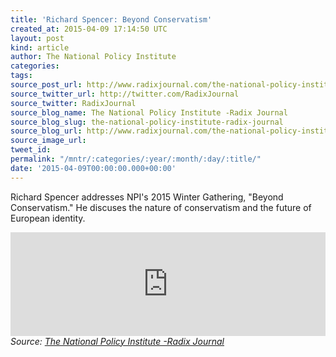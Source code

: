 ```yaml
---
title: 'Richard Spencer: Beyond Conservatism'
created_at: 2015-04-09 17:14:50 UTC
layout: post
kind: article
author: The National Policy Institute
categories: 
tags: 
source_post_url: http://www.radixjournal.com/the-national-policy-institute/2015/4/9/richard-spencer-beyond-conservatism
source_twitter_url: http://twitter.com/RadixJournal
source_twitter: RadixJournal
source_blog_name: The National Policy Institute -Radix Journal
source_blog_slug: the-national-policy-institute-radix-journal
source_blog_url: http://www.radixjournal.com/the-national-policy-institute/
source_image_url: 
tweet_id: 
permalink: "/mntr/:categories/:year/:month/:day/:title/"
date: '2015-04-09T00:00:00.000+00:00'
---
```

<p>Richard Spencer addresses NPI's 2015 Winter Gathering, "Beyond Conservatism." He discuses the nature of conservatism and the future of European identity. </p>



<iframe scrolling="no" src="https://w.soundcloud.com/player/?url=https%3A//api.soundcloud.com/tracks/200027441&amp;color=ff5500&amp;auto_play=false&amp;hide_related=false&amp;show_comments=true&amp;show_user=true&amp;show_reposts=false" width="100%" frameborder="no" height="166"></iframe><div class="">
    <i>Source: <a href="http://www.radixjournal.com/the-national-policy-institute/">The National Policy Institute -Radix Journal</a></i>
</div>
